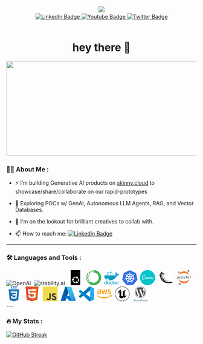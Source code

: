 <div id="header" align="center">
  <img src="https://media.giphy.com/media/h5FX6gsphsJpO4Re7O/giphy.gif" width="100"/>
</div>
<div id="badges" align="center">
  <a href="https://www.linkedin.com/in/-asif-/">
    <img src="https://img.shields.io/badge/LinkedIn-blue?style=for-the-badge&logo=linkedin&logoColor=white" alt="LinkedIn Badge"/>
  </a>
  <a href="http://www.youtube.com/@-AxW">
    <img src="https://img.shields.io/badge/YouTube-red?style=for-the-badge&logo=youtube&logoColor=white" alt="Youtube Badge"/>
  </a>
  <a href="https://twitter.com/Asif_Waliuddin">
    <img src="https://img.shields.io/badge/Twitter-blue?style=for-the-badge&logo=twitter&logoColor=white" alt="Twitter Badge"/>
  </a>
</div>
<div align="center">
  <a>
    <img src="https://komarev.com/ghpvc/?username=awaliuddin&style=flat-square&color=blue" alt=""/>
  </a>
<h1>
  hey there 👋
</h1>
</div>
<div align="center">
  <img src="https://skinny.cloud/wp-content/uploads/2024/01/Tw-Headers.c-work-futurev3.png" width="750" height="250"/>
</div>


### :man_technologist: About Me :
- :zap: I’m building Generative AI products on <a href="https://skinny.cloud">skinny.cloud</a> to showcase/share/collaborate on our rapid-prototypes 

- :seedling: Exploring POCs w/ GenAI, Autonomous LLM Agents, RAG, and Vector Databases.

- :telescope: I'm on the lookout for brilliant creatives to collab with.

- :mailbox: How to reach me: [![Linkedin Badge](https://img.shields.io/badge/LinkedIn-blue?style=for-the-badge&logo=linkedin&logoColor=white)](https://www.linkedin.com/in/-asif-/)
---

### :hammer_and_wrench: Languages and Tools :
<div>
  <img src="https://skinny.cloud/wp-content/uploads/2024/01/openai-white-logomark.png" title="OpenAI" alt="OpenAI" width="40" height="40"/>&nbsp;
  <img src="https://skinny.cloud/wp-content/uploads/2024/01/stability.ai_.webp" title="stability.ai" alt="stability.ai" width="40" height="40"/>&nbsp;
  <img src="https://github.com/devicons/devicon/blob/master/icons/ubuntu/ubuntu-plain.svg" title="Ubuntu" alt="Ubuntu" width="40" height="40"/>&nbsp;
  <img src="https://github.com/devicons/devicon/blob/master/icons/anaconda/anaconda-original.svg" title="Anaconda" alt="Anaconda" width="40" height="40"/>&nbsp;
  <img src="https://github.com/devicons/devicon/blob/master/icons/docker/docker-plain-wordmark.svg" title="Docker" alt="Docker" width="40" height="40"/>&nbsp;
  <img src="https://github.com/devicons/devicon/blob/master/icons/kubernetes/kubernetes-plain.svg" title="Kubernetes"  alt="Kubernetes" width="40" height="40"/>&nbsp;
  <img src="https://github.com/devicons/devicon/blob/master/icons/canva/canva-original.svg" title="Canva" alt="Canva" width="40" height="40"/>&nbsp;
  <img src="https://github.com/devicons/devicon/blob/master/icons/flask/flask-original.svg" title="Flask" alt="Flask" width="40" height="40"/>&nbsp;
  <img src="https://github.com/devicons/devicon/blob/master/icons/jupyter/jupyter-original-wordmark.svg" title="Jupyter" alt="Jupyter" width="40" height="40"/>&nbsp;
  <img src="https://github.com/devicons/devicon/blob/master/icons/css3/css3-plain-wordmark.svg"  title="CSS3" alt="CSS" width="40" height="40"/>&nbsp;
  <img src="https://github.com/devicons/devicon/blob/master/icons/html5/html5-original.svg" title="HTML5" alt="HTML" width="40" height="40"/>&nbsp;
  <img src="https://github.com/devicons/devicon/blob/master/icons/javascript/javascript-original.svg" title="JavaScript" alt="JavaScript" width="40" height="40"/>&nbsp;
  <img src="https://github.com/devicons/devicon/blob/master/icons/azure/azure-original.svg" title="Azure"  alt="Azure" width="40" height="40"/>&nbsp;
  <img src="https://github.com/devicons/devicon/blob/master/icons/vscode/vscode-original.svg" title="VSCode" alt="VSCode" width="40" height="40"/>&nbsp;
  <img src="https://github.com/devicons/devicon/blob/master/icons/amazonwebservices/amazonwebservices-plain-wordmark.svg" title="AWS" alt="AWS" width="40" height="40"/>&nbsp;
  <img src="https://github.com/devicons/devicon/blob/master/icons/unrealengine/unrealengine-original.svg" title="UE5" alt="UE5" width="40" height="40"/>&nbsp;
  <img src="https://github.com/devicons/devicon/blob/master/icons/wordpress/wordpress-original.svg" title="WordPress" **alt="WordPress" width="40" height="40"/>
</div>
---

### :fire: My Stats :
[![GitHub Streak](http://github-readme-streak-stats.herokuapp.com?user=awaliuddin&theme=dark&background=000000)](https://git.io/streak-stats)

<!--
**awaliuddin/awaliuddin** is a ✨ _special_ ✨ repository because its `README.md` (this file) appears on your GitHub profile.

Here are some ideas to get you started:

- 🔭 I’m currently working on ...
- 🌱 I’m currently learning ...
- 👯 I’m looking to collaborate on ...
- 🤔 I’m looking for help with ...
- 💬 Ask me about ...
- 📫 How to reach me: ...
- 😄 Pronouns: ...
- ⚡ Fun fact: ...
-->

